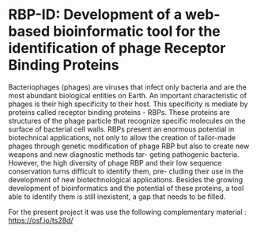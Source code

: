 # RBP-ID: Development of a web-based bioinformatic tool for the identification of phage Receptor Binding Proteins

Bacteriophages (phages) are viruses that infect only bacteria
and are the most abundant biological entities on Earth. An important
characteristic of phages is their high specificity to their host. This specificity is mediate by proteins called receptor binding proteins - RBPs.
These proteins are structures of the phage particle that recognize specific molecules on the surface of bacterial cell walls. RBPs present an
enormous potential in biotechnical applications, not only to allow the
creation of tailor-made phages through genetic modification of phage
RBP but also to create new weapons and new diagnostic methods tar-
geting pathogenic bacteria. However, the high diversity of phage RBP
and their low sequence conservation turns difficult to identify them, pre-
cluding their use in the development of new biotechnological applications.
Besides the growing development of bioinformatics and the potential of
these proteins, a tool able to identify them is still inexistent, a gap that
needs to be filled.

For the present project it was use the following complementary material : https://osf.io/ts28d/
